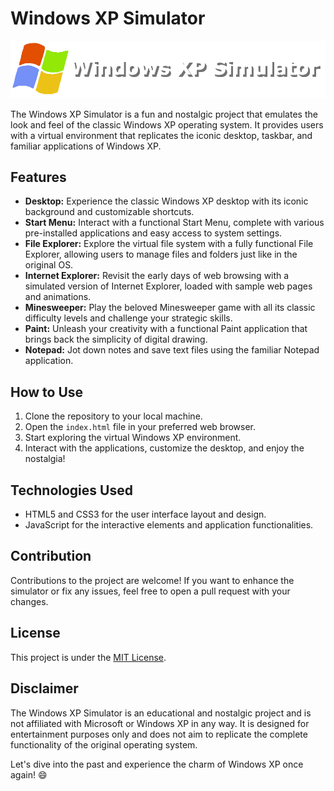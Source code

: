 # Windows XP Simulator

![Windows XP Logo](imgs/logo.png)

The Windows XP Simulator is a fun and nostalgic project that emulates the look and feel of the classic Windows XP operating system. It provides users with a virtual environment that replicates the iconic desktop, taskbar, and familiar applications of Windows XP.

## Features

- **Desktop:** Experience the classic Windows XP desktop with its iconic background and customizable shortcuts.
- **Start Menu:** Interact with a functional Start Menu, complete with various pre-installed applications and easy access to system settings.
- **File Explorer:** Explore the virtual file system with a fully functional File Explorer, allowing users to manage files and folders just like in the original OS.
- **Internet Explorer:** Revisit the early days of web browsing with a simulated version of Internet Explorer, loaded with sample web pages and animations.
- **Minesweeper:** Play the beloved Minesweeper game with all its classic difficulty levels and challenge your strategic skills.
- **Paint:** Unleash your creativity with a functional Paint application that brings back the simplicity of digital drawing.
- **Notepad:** Jot down notes and save text files using the familiar Notepad application.

## How to Use

1. Clone the repository to your local machine.
2. Open the `index.html` file in your preferred web browser.
3. Start exploring the virtual Windows XP environment.
4. Interact with the applications, customize the desktop, and enjoy the nostalgia!

## Technologies Used

- HTML5 and CSS3 for the user interface layout and design.
- JavaScript for the interactive elements and application functionalities.

## Contribution

Contributions to the project are welcome! If you want to enhance the simulator or fix any issues, feel free to open a pull request with your changes.

## License

This project is under the [MIT License](link_to_license).

## Disclaimer

The Windows XP Simulator is an educational and nostalgic project and is not affiliated with Microsoft or Windows XP in any way. It is designed for entertainment purposes only and does not aim to replicate the complete functionality of the original operating system.

Let's dive into the past and experience the charm of Windows XP once again! 😄
